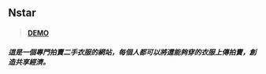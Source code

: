 ## Nstar

>#### [DEMO](https://nstar.vercel.app/ "")

##### 這是一個專門拍賣二手衣服的網站，每個人都可以將還能夠穿的衣服上傳拍賣，創造共享經濟。


